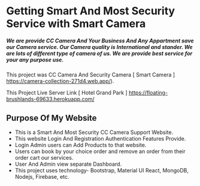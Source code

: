 # Getting Smart And Most Security Service with Smart Camera

##### We are provide CC Camera And Your Business And Any Appartment save our Camera service. Our Camera quality is International and stander. We are lots of different type of camera of us. We are provide best service for your any purpose use. 

This project was CC Camera And Security Camera [ Smart Camera ] https://camera-collection-271d4.web.app/).

This Project Live Server Link [ Hotel Grand Park ] https://floating-brushlands-69633.herokuapp.com/ 

## Purpose Of My Website

* This is a Smart And Most Security CC Camera Support Website.
* This website Login And Registration Authentication Features Provide.
* Login Admin users can Add Products to that website.
* Users can book by your choice order and remove an order from their order cart our services.
* User And Admin view separate Dashboard.
* This project uses technology- Bootstrap, Material UI React, MongoDB, Nodejs, Firebase, etc.
